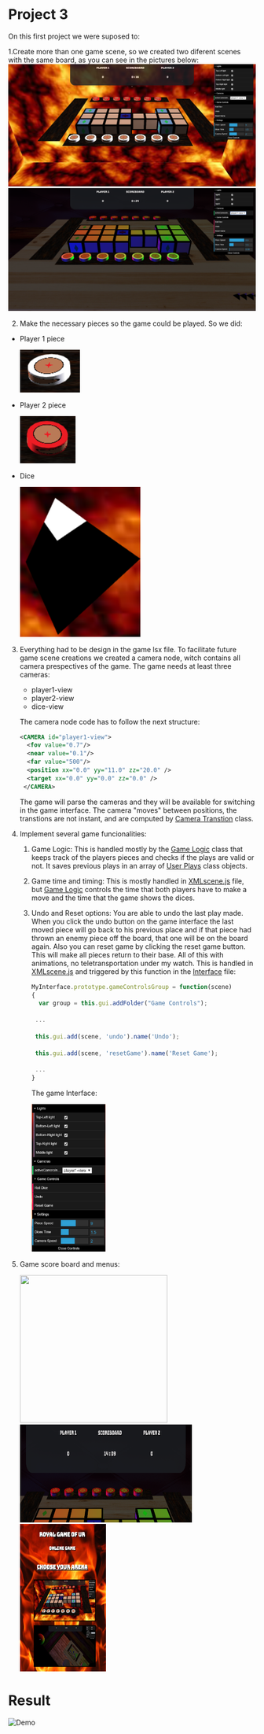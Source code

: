 # Project 3

On this first project we were suposed to:

1.Create more than one game scene, so we created two diferent scenes with the same board, as you can see in the pictures below:
![gameScene1]
![gameScene2]

2. Make the necessary pieces so the game could be played. So we did:
  * Player 1 piece
  
    ![player1PieceImage]
  
  * Player 2 piece
  
    ![player2PieceImage]
  
  * Dice
  
    ![DiceImage]

3. Everything had to be design in the game lsx file. To facilitate future game scene creations we created a camera node, witch contains all camera prespectives of the game. The game needs at least three cameras:
   * player1-view
   * player2-view
   * dice-view
   
   The camera node code has to follow the next structure:
   ```xml
   <CAMERA id="player1-view">
     <fov value="0.7"/>
     <near value="0.1"/>
     <far value="500"/>
     <position xx="0.0" yy="11.0" zz="20.0" />
     <target xx="0.0" yy="0.0" zz="0.0" />
    </CAMERA>
   ```
   The game will parse the cameras and they will be available for switching in the game interface. The camera "moves" between positions, the transtions are not instant, and are computed by [Camera Transtion](./GameLogic/CameraTransition.js) class.

4. Implement several game funcionalities: 
   1. Game Logic:
       This is handled mostly by the [Game Logic](./GameLogic/gamelogic.js) class that keeps track of the players pieces and checks if         the plays are valid or not. It saves previous plays in an array of [User Plays](./GameLogic/userPlay.js) class objects.
   2. Game time and timing:
       This is mostly handled in [XMLscene.js](./Parser/XMLscene.js) file, but [Game Logic](./GameLogic/gamelogic.js) controls the time       that both players have to make a move and the time that the game shows the dices.
   3. Undo and Reset options: 
       You are able to undo the last play made. When you click the undo button on the game interface the last moved piece will go back         to his previous place and if that piece had thrown an enemy piece off the board, that one will be on the board again. Also you can       reset game by clicking the reset game button. This will make all pieces return to their base. All of this with animations, no           teletransportation under my watch. This is handled in [XMLscene.js](./Parser/XMLscene.js) and triggered by this function in the         [Interface](./Parser/MyInterface.js) file:
       
      ```javascript
      MyInterface.prototype.gameControlsGroup = function(scene)
      {
        var group = this.gui.addFolder("Game Controls");

       ...

       this.gui.add(scene, 'undo').name('Undo');
     
       this.gui.add(scene, 'resetGame').name('Reset Game');

       ...
      }
      ```
      The game Interface:
   
      <img src="./Media/interface.png" width="150" height="300" />
  4. Game score board and menus:
      
      <img src="./Media/mainmenu.png" width="300" height="300" /> <img src="./Media/scoreboard.png" width="350" height="200" /> <img src="./Media/choosearena.png" width="175" height="300" />
   
# Result

![Demo](https://i.imgur.com/lWDtuVk.gif)


[gameScene1]: ./Media/Game_Scene_1.png
[gameScene2]: ./Media/Game_Scene_2.png
[player1PieceImage]: ./Media/Player_One_Piece.png
[player2PieceImage]: ./Media/Player_Two_Piece.png
[DiceImage]: ./Media/Dice.png



